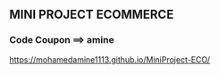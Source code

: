 ## MINI PROJECT ECOMMERCE
### Code Coupon ==> amine
https://mohamedamine1113.github.io/MiniProject-ECO/
